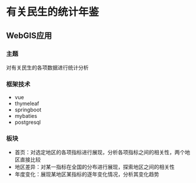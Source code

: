 # 有关民生的统计年鉴
## WebGIS应用
### 主题
对有关民生的各项数据进行统计分析
### 框架技术
* vue
* thymeleaf
* springboot
* mybaties
* postgresql
### 板块
* 首页：对选定地区的各项指标进行展现，分析各项指标之间的相关性，两个地区直接比较
* 地区差异：对某一指标在全国的分布进行展现，探索地区之间的相关性
* 年度变化：展现某地区某指标的逐年变化情况，分析其变化趋势